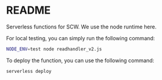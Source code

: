 # README

Serverless functions for SCW. We use the node runtime here.

For local testing, you can simply run the following command:

```bash
NODE_ENV=test node readhandler_v2.js
```

To deploy the function, you can use the following command:

```bash
serverless deploy
```
